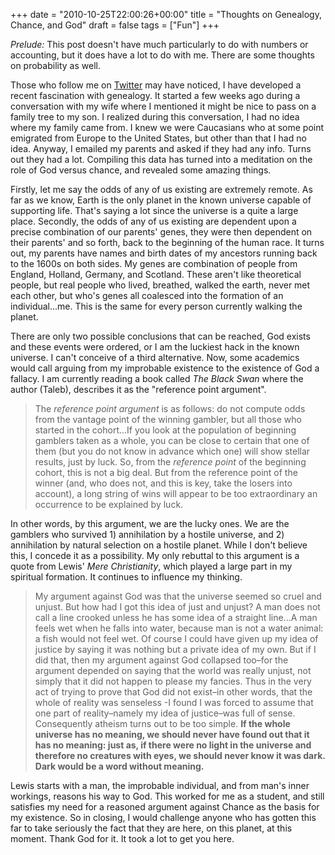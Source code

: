 +++
date = "2010-10-25T22:00:26+00:00"
title = "Thoughts on Genealogy, Chance, and God"
draft = false
tags = ["Fun"]
+++

_Prelude:_ This post doesn't have much particularly to do with numbers or accounting, but it does have a lot to do with me. There are some thoughts on probability as well. 

Those who follow me on [Twitter](http://www.twitter.com/jmonger) may have noticed, I have developed a recent fascination with genealogy. It started a few weeks ago during a conversation with my wife where I mentioned it might be nice to pass on a family tree to my son. I realized during this conversation, I had no idea where my family came from. I knew we were Caucasians who at some point emigrated from Europe to the United States, but other than that I had no idea. Anyway, I emailed my parents and asked if they had any info. Turns out they had a lot. Compiling this data has turned into a meditation on the role of God versus chance, and revealed some amazing things. 

Firstly, let me say the odds of any of us existing are extremely remote. As far as we know, Earth is the only planet in the known universe capable of supporting life. That's saying a lot since the universe is a quite a large place. Secondly, the odds of any of us existing are dependent upon a precise combination of our parents' genes, they were then dependent on their parents' and so forth, back to the beginning of the human race. It turns out, my parents have names and birth dates of my ancestors running back to the 1600s on both sides. My genes are combination of people from England, Holland, Germany, and Scotland. These aren't like theoretical people, but real people who lived, breathed, walked the earth, never met each other, but who's genes all coalesced into the formation of an individual...me. This is the same for every person currently walking the planet. 

There are only two possible conclusions that can be reached, God exists and these events were ordered, or I am the luckiest hack in the known universe. I can't conceive of a third alternative. Now, some academics would call arguing from my improbable existence to the existence of God a fallacy. I am currently reading a book called _The Black Swan_ where the author (Taleb), describes it as the "reference point argument".

> The _reference point argument_ is as follows: do not compute odds from the vantage point of the winning gambler, but all those who started in the cohort...If you look at the population of beginning gamblers taken as a whole, you can be close to certain that one of them (but you do not know in advance which one) will show stellar results, just by luck. So, from the _reference point_ of the beginning cohort, this is not a big deal. But from the reference point of the winner (and, who does not, and this is key, take the losers into account), a long string of wins will appear to be too extraordinary an occurrence to be explained by luck.

In other words, by this argument, we are the lucky ones. We are the gamblers who survived 1) annihilation by a hostile universe, and 2) annihilation by natural selection on a hostile planet. While I don't believe this, I concede it as a possibility. My only rebuttal to this argument is a quote from Lewis' _Mere Christianity_, which played a large part in my spiritual formation. It continues to influence my thinking.

> My argument against God was that the universe seemed so cruel and unjust. But how had I got this idea of just and unjust? A man does not call a line crooked unless he has some idea of a straight line...A man feels wet when he falls into water, because man is not a water animal: a fish would not feel wet. Of course I could have given up my idea of justice by saying it was nothing but a private idea of my own. But if I did that, then my argument against God collapsed too–for the argument depended on saying that the world was really unjust, not simply that it did not happen to please my fancies. Thus in the very act of trying to prove that God did not exist–in other words, that the whole of reality was senseless -I found I was forced to assume that one part of reality–namely my idea of justice–was full of sense. Consequently atheism turns out to be too simple. **If the whole universe has no meaning, we should never have found out that it has no meaning: just as, if there were no light in the universe and therefore no creatures with eyes, we should never know it was dark. Dark would be a word without meaning.**

Lewis starts with a man, the improbable individual, and from man's inner workings, reasons his way to God. This worked for me as a student, and still satisfies my need for a reasoned argument against Chance as the basis for my existence. So in closing, I would challenge anyone who has gotten this far to take seriously the fact that they are here, on this planet, at this moment. Thank God for it. It took a lot to get you here.
